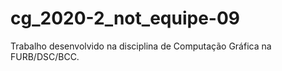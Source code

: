 # cg_2020-2_not_equipe-09
Trabalho desenvolvido na disciplina de Computação Gráfica na FURB/DSC/BCC.
